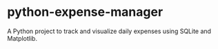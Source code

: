 # python-expense-manager
A Python project to track and visualize daily expenses using SQLite and Matplotlib.

